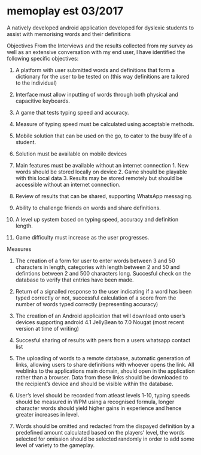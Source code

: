 # memoplay est 03/2017
A natively developed android application developed for dyslexic students to assist with memorising words and their definitions

Objectives
From the Interviews and the results collected from my survey as well as an extensive conversation with my end user, I have identified the following specific objectives:

1.	A platform with user submitted words and definitions that form a dictionary for the user to be tested on (this way definitions are tailored to the individual)
 1. Interface must allow inputting of words through both physical and capacitive keyboards.

2.	A game that tests typing speed and accuracy.
 1.	Measure of typing speed must be calculated using acceptable methods.

3.	Mobile solution that can be used on the go, to cater to the busy life of a student.
  1.	Solution must be available on mobile devices
  2.	Main features must be available without an internet connection
    1.	New words should be stored locally on device
    2.	Game should be playable with this local data
    3.	Results may be stored remotely but should be accessible without an internet connection.

4.	Review of results that can be shared, supporting WhatsApp messaging.

5.	Ability to challenge friends on words and share definitions.

6.	A level up system based on typing speed, accuracy and definition length.

7.	Game difficulty must increase as the user progresses.

Measures
1)	The creation of a form for user to enter words between 3 and 50 characters in length, categories with length between 2 and 50 and defintions between 2 and 500 characters long. Succesful check on the database to verify that entries have been made.

2)	Return of a signalled response to the user indicating if a word has been typed correctly or not, successful calculation of a score from the number of words typed correctly (representing accuracy)

3)	The creation of an Android application that will download onto user’s devices supporting android 4.1 JellyBean to 7.0 Nougat (most recent version at time of writing)

4)	Succesful sharing of results with peers from a users whatsapp contact list

5)	The uploading of words to a remote database, automatic generation of links, allowing users to share definitions with whoever opens the link. All weblinks to the applications main domain, should open in the application rather than a browser. Data from these links should be downloaded to the recipient’s device and should be visible within the database.

6)	User’s level should be recorded from atleast levels 1-10, typing speeds should be measured in WPM using a recognised formula, longer character words should yield higher gains in experience and hence greater increases in level.

7)	Words should be omitted and redacted from the dispayed definition by a predefined amount calculated based on the players’ level, the words selected for omission should be selected randomly in order to add some level of variety to the gameplay.
